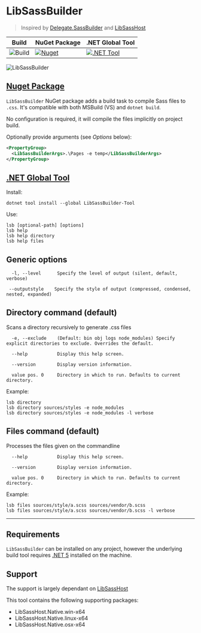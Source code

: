 # LibSassBuilder

> Inspired by [Delegate.SassBuilder](https://github.com/delegateas/Delegate.SassBuilder) and [LibSassHost](https://github.com/Taritsyn/LibSassHost)

Build | NuGet Package | .NET Global Tool
---|---|---
![Build](https://github.com/johan-v-r/LibSassBuilder/workflows/Build/badge.svg) | [![Nuget](https://img.shields.io/nuget/v/LibSassBuilder)](https://www.nuget.org/packages/LibSassBuilder/) | [![.NET Tool](https://img.shields.io/nuget/v/LibSassBuilder-Tool)](https://www.nuget.org/packages/LibSassBuilder-Tool/) 


![LibSassBuilder](https://raw.githubusercontent.com/johan-v-r/LibSassBuilder/main/package/sass.png)

## [Nuget Package](https://www.nuget.org/packages/LibSassBuilder) 

`LibSassBuilder` NuGet package adds a build task to compile Sass files to `.css`. It's compatible with both MSBuild (VS) and `dotnet build`.

No configuration is required, it will compile the files implicitly on project build.

Optionally provide arguments (see _Options_ below):
```xml
<PropertyGroup>
  <LibSassBuilderArgs>.\Pages -e temp</LibSassBuilderArgs>
</PropertyGroup>
```

## [.NET Global Tool](https://www.nuget.org/packages/LibSassBuilder-Tool)  

Install:
```
dotnet tool install --global LibSassBuilder-Tool
```

Use:
```
lsb [optional-path] [options]
lsb help
lsb help directory
lsb help files
```

## Generic options 

 ```
   -l, --level      Specify the level of output (silent, default, verbose)

  --outputstyle    Specify the style of output (compressed, condensed, nested, expanded)
```

## Directory command (default)

Scans a directory recursively to generate .css files

```
  -e, --exclude    (Default: bin obj logs node_modules) Specify explicit directories to exclude. Overrides the default.

  --help           Display this help screen.

  --version        Display version information.

  value pos. 0     Directory in which to run. Defaults to current directory.
```

Example:

```
lsb directory
lsb directory sources/styles -e node_modules
lsb directory sources/styles -e node_modules -l verbose
```

## Files command (default)

Processes the files given on the commandline

```
  --help           Display this help screen.

  --version        Display version information.

  value pos. 0     Directory in which to run. Defaults to current directory.
```

Example:

```
lsb files sources/style/a.scss sources/vendor/b.scss
lsb files sources/style/a.scss sources/vendor/b.scss -l verbose
```
___

## Requirements

`LibSassBuilder` can be installed on any project, however the underlying build tool requires [.NET 5](https://dotnet.microsoft.com/download/dotnet/5.0) installed on the machine.

## Support

The support is largely dependant on [LibSassHost](https://github.com/Taritsyn/LibSassHost)

This tool contains the following supporting packages:
- LibSassHost.Native.win-x64
- LibSassHost.Native.linux-x64
- LibSassHost.Native.osx-x64
